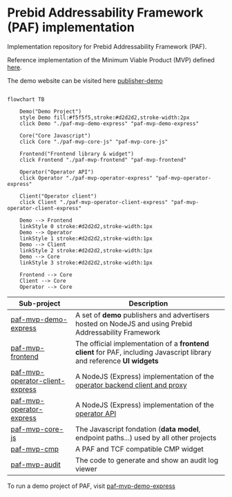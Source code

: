 # Prebid Addressability Framework (PAF) implementation

Implementation repository for Prebid Addressability Framework (PAF).

Reference implementation of the Minimum Viable Product (MVP) defined [here](https://github.com/criteo/addressable-network-proposals/tree/main/mvp-spec).

The demo website can be visited here [publisher-demo](https://www.pafdemopublisher.com/)

```mermaid

flowchart TB

    Demo("Demo Project")
    style Demo fill:#f5f5f5,stroke:#d2d2d2,stroke-width:2px
    click Demo "./paf-mvp-demo-express" "paf-mvp-demo-express"
    
    Core("Core Javascript")
    click Core "./paf-mvp-core-js" "paf-mvp-core-js"
    
    Frontend("Frontend library & widget")
    click Frontend "./paf-mvp-frontend" "paf-mvp-frontend"
    
    Operator("Operator API")
    click Operator "./paf-mvp-operator-express" "paf-mvp-operator-express"
    
    Client("Operator client")
    click Client "./paf-mvp-operator-client-express" "paf-mvp-operator-client-express"
    
    Demo --> Frontend
    linkStyle 0 stroke:#d2d2d2,stroke-width:1px
    Demo --> Operator
    linkStyle 1 stroke:#d2d2d2,stroke-width:1px
    Demo --> Client
    linkStyle 2 stroke:#d2d2d2,stroke-width:1px
    Demo --> Core
    linkStyle 3 stroke:#d2d2d2,stroke-width:1px
    
    Frontend --> Core
    Client --> Core
    Operator --> Core

```


| Sub-project                                                          | Description                                                                                                                                                                 |
|----------------------------------------------------------------------|-----------------------------------------------------------------------------------------------------------------------------------------------------------------------------|
| [paf-mvp-demo-express](./paf-mvp-demo-express)                       | A set of **demo** publishers and advertisers hosted on NodeJS and using Prebid Addressability Framework                                                                     |
| [paf-mvp-frontend](./paf-mvp-frontend)                               | The official implementation of a **frontend client** for PAF, including Javascript library and reference **UI widgets**                                                     |
| [paf-mvp-operator-client-express](./paf-mvp-operator-client-express) | A NodeJS (Express) implementation of the [operator backend client and proxy](https://github.com/criteo/addressable-network-proposals/blob/main/mvp-spec/operator-client.md) |
| [paf-mvp-operator-express](./paf-mvp-operator-express)               | A NodeJS (Express) implementation of the [operator API](https://github.com/criteo/addressable-network-proposals/blob/main/mvp-spec/operator-api.md)                         |
| [paf-mvp-core-js](./paf-mvp-core-js)                                 | The Javascript fondation (**data model**, endpoint paths...) used by all other projects                                                                                     |
| [paf-mvp-cmp](./paf-mvp-cmp)                                 | A PAF and TCF compatible CMP widget|
| [paf-mvp-audit](./paf-mvp-audit)                                 | The code to generate and show an audit log viewer|

To run a demo project of PAF, visit [paf-mvp-demo-express](./paf-mvp-demo-express)
